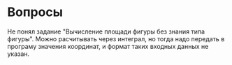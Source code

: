 # Вопросы
Не понял задание "Вычисление площади фигуры без знания типа фигуры". Можно расчитывать через интеграл, но тогда надо передать в програму значения координат, и формат таких входных данных не указан.
